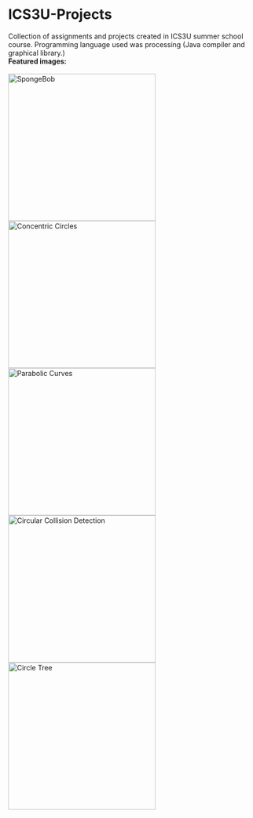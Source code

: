 
# ICS3U-Projects
Collection of assignments and projects created in ICS3U summer school course. Programming language used was processing (Java compiler and graphical library.)
<br>
**Featured images:**
<br><br>
<img alt="SpongeBob" align="" width="300" src="https://i.ibb.co/WkgH6KC/Screenshot-302.png">
<img alt="Concentric Circles" align="" width="300" src="https://i.ibb.co/7RVLVqF/Screenshot-310.png">
<img alt="Parabolic Curves" align="" width="300" src="https://i.ibb.co/379xtJd/Screenshot-311.png">
<img alt="Circular Collision Detection" align="" width="300" src="https://i.ibb.co/G7Sm4nJ/Screenshot-314.png">
<img alt="Circle Tree" align="" width="300" src="https://i.ibb.co/mbQLjGy/Screenshot-318.png">


